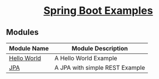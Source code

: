 <h1 align="center"><a href="https://github.com/bernardobalixa" target="_blank">Spring Boot Examples</a></h1>

## Modules

| Module Name                          | Module Description                      |
| ------------------------------------ | --------------------------------------- |
| [Hello World](./example-helloworld/) | A Hello World Example                   |
| [JPA](./example-jpa/)        | A JPA with simple REST Example          |